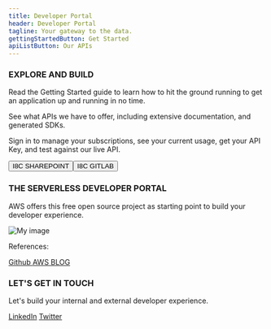 ```yaml
---
title: Developer Portal
header: Developer Portal
tagline: Your gateway to the data.
gettingStartedButton: Get Started
apiListButton: Our APIs
---
```


### EXPLORE AND BUILD

Read the Getting Started guide to learn how to hit the ground running to get an application up and running in no time.

See what APIs we have to offer, including extensive documentation, and generated SDKs.

Sign in to manage your subscriptions, see your current usage, get your API Key, and test against our live API.

[<button class="ui button">I8C SHAREPOINT</button>](https://cronos.sharepoint.com/teams/I8C/FastTracks/aws/SitePages/Home.aspx)[<button class="ui button">I8C GITLAB</button>](https://gitlab.com/i8c/aws/)

### THE SERVERLESS DEVELOPER PORTAL

AWS offers this free open source project as starting point to build your developer experience.

![My image](https://d2908q01vomqb2.cloudfront.net/1b6453892473a467d07372d45eb05abc2031647a/2019/02/08/dev-portal-arch.png)

References:

<a href="https://github.com/awslabs/aws-api-gateway-developer-portal" target="_blank" class="ui button">
  <i class="github icon"></i>
  Github
</a>
<a href="https://aws.amazon.com/blogs/compute/deploying-a-personalized-api-gateway-serverless-developer-portal/" target="_blank" class="ui button">
  AWS BLOG
</a>

### LET'S GET IN TOUCH
Let's build your internal and external developer experience. 

<a href="https://www.linkedin.com/company/i8c/" target="_blank" class="ui linkedin button"><i class="linkedin icon"></i>LinkedIn</a>
<a href="https://twitter.com/i8c/" target="_blank" class="ui twitter button"><i class="twitter icon"></i>Twitter</a>